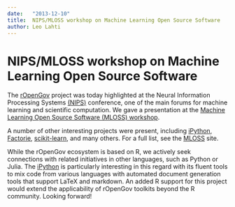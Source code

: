 ```yaml
---
date:   "2013-12-10"
title:  NIPS/MLOSS workshop on Machine Learning Open Source Software
author: Leo Lahti
---
```


NIPS/MLOSS workshop on Machine Learning Open Source Software
================

The [rOpenGov](http://ropengov.github.io) project was today highlighted at the Neural Information Processing Systems [(NIPS)](http://nips.cc/) conference, one of the main forums for machine learning and scientific computation. We gave a presentation at the [Machine Learning Open Source Software (MLOSS) workshop](http://nips.cc/Conferences/2013/Program/event.php?ID=3710).

A number of other interesting projects were present, including [iPython](http://ipython.org/), [Factorie](http://factorie.cs.umass.edu/), [scikit-learn](http://scikit-learn.org/stable/), and many others. For a full list, see the [MLOSS](http://mloss.org/workshop/nips13/) site.

While the rOpenGov ecosystem is based on R, we actively seek connections with related initiatives in other languages, such as Python or Julia. The [iPython](http://ipython.org/) is particularly interesting in this regard with its fluent tools to mix code from various languages with automated document generation tools that support LaTeX and markdown. An added R support for this project would extend the applicability of rOpenGov toolkits beyond the R community. Looking forward!


